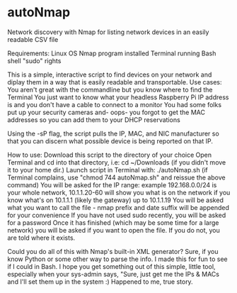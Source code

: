# autoNmap
Network discovery with Nmap for listing network devices in an easily readable CSV file

Requirements:
Linux OS
Nmap program installed
Terminal running Bash shell
"sudo" rights

This is a simple, interactive script to find devices on your network and diplay them in a way that is easily readable and transportable.
Use cases:
 You aren't great with the commandline but you know where to find the Terminal
 You just want to know what your headless Raspberry Pi IP address is and you don't have a cable to connect to a monitor
 You had some folks put up your security cameras and- oops- you forgot to get the MAC addresses so you can add them to your DHCP reservations

Using the -sP flag, the script pulls the IP, MAC, and NIC manufacturer so that you can discern what possible device is being reported on that IP.

How to use:
Download this script to the directory of your choice
Open Terminal and cd into that directory, i.e: cd ~/Downloads (if you didn't move it to your home dir.)
Launch script in Terminal with: ./autoNmap.sh
(if Terminal complains, use "chmod 744 autoNmap.sh" and reissue the above command)
You will be asked for the IP range: example 192.168.0.0/24 is your whole network, 10.1.1.20-60 will show you what is on the network if you know what's on 10.1.1.1 (likely the gateway) up to 10.1.1.19
You will be asked what you want to call the file - nmap prefix and date suffix will be appended for your convenience
If you have not used sudo recently, you will be asked for a password
Once it has finished (which may be some time for a large network) you will be asked if you want to open the file. If you do not, you are told where it exists.

Could you do all of this with Nmap's built-in XML generator? Sure, if you know Python or some other way to parse the info. I made this for fun to see if I could in Bash.
I hope you get something out of this simple, little tool, especially when your sys-admin says, "Sure, just get me the IPs & MACs and I'll set them up in the system :)
Happened to me, true story.
